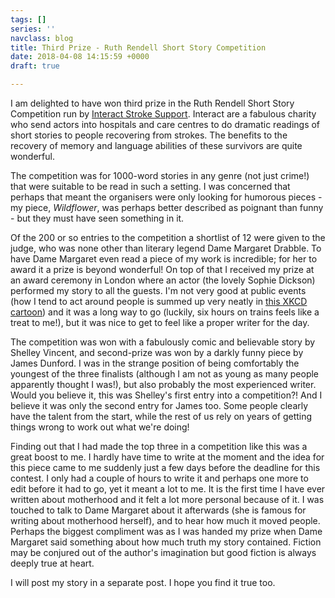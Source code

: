```yaml
---
tags: []
series: ''
navclass: blog
title: Third Prize - Ruth Rendell Short Story Competition
date: 2018-04-08 14:15:59 +0000
draft: true

---
```

I am delighted to have won third prize in the Ruth Rendell Short Story Competition run by [Interact Stroke Support](http://www.interactstrokesupport.org/). Interact are a fabulous charity who send actors into hospitals and care centres to do dramatic readings of short stories to people recovering from strokes. The benefits to the recovery of memory and language abilities of these survivors are quite wonderful.

The competition was for 1000-word stories in any genre (not just crime!) that were suitable to be read in such a setting. I was concerned that perhaps that meant the organisers were only looking for humorous pieces - my piece, _Wildflower_, was perhaps better described as poignant than funny - but they must have seen something in it.

Of the 200 or so entries to the competition a shortlist of 12 were given to the judge, who was none other than literary legend Dame Margaret Drabble. To have Dame Margaret even read a piece of my work is incredible; for her to award it a prize is beyond wonderful! On top of that I received my prize at an award ceremony in London where an actor (the lovely Sophie Dickson) performed my story to all the guests. I'm not very good at public events (how I tend to act around people is summed up very neatly in [this XKCD cartoon](https://xkcd.com/1976/)) and it was a long way to go (luckily, six hours on trains feels like a treat to me!), but it was nice to get to feel like a proper writer for the day.

The competition was won with a fabulously comic and believable story by Shelley Vincent, and second-prize was won by a darkly funny piece by James Dunford. I was in the strange position of being comfortably the youngest of the three finalists (although I am not as young as many people apparently thought I was!), but also probably the most experienced writer. Would you believe it, this was Shelley's first entry into a competition?! And I believe it was only the second entry for James too. Some people clearly have the talent from the start, while the rest of us rely on years of getting things wrong to work out what we're doing!

Finding out that I had made the top three in a competition like this was a great boost to me. I hardly have time to write at the moment and the idea for this piece came to me suddenly just a few days before the deadline for this contest. I only had a couple of hours to write it and perhaps one more to edit before it had to go, yet it meant a lot to me. It is the first time I have ever written about motherhood and it felt a lot more personal because of it. I was touched to talk to Dame Margaret about it afterwards (she is famous for writing about motherhood herself), and to hear how much it moved people. Perhaps the biggest compliment was as I was handed my prize when Dame Margaret said something about how much truth my story contained. Fiction may be conjured out of the author's imagination but good fiction is always deeply true at heart.

I will post my story in a separate post. I hope you find it true too.